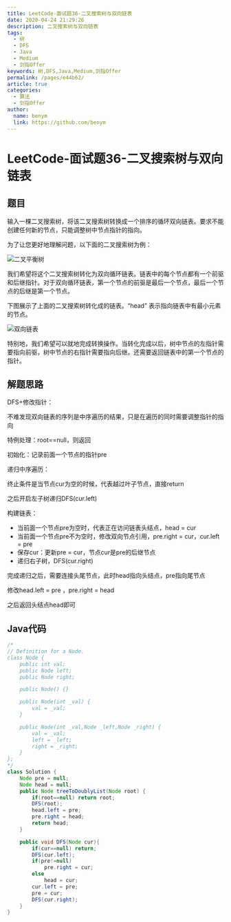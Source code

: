 ```yaml
---
title: LeetCode-面试题36-二叉搜索树与双向链表
date: 2020-04-24 21:29:26
description: 二叉搜索树与双向链表
tags: 
  - 树
  - DFS
  - Java
  - Medium
  - 剑指Offer
keywords: 树,DFS,Java,Medium,剑指Offer
permalink: /pages/e44b62/
article: true
categories: 
  - 算法
  - 剑指Offer
author: 
  name: benym
  link: https://github.com/benym
---
```


# LeetCode-面试题36-二叉搜索树与双向链表 

## 题目

输入一棵二叉搜索树，将该二叉搜索树转换成一个排序的循环双向链表。要求不能创建任何新的节点，只能调整树中节点指针的指向。

为了让您更好地理解问题，以下面的二叉搜索树为例：

![二叉平衡树](https://image-1-1257237419.cos.ap-chongqing.myqcloud.com/%E4%BA%8C%E5%8F%89%E5%B9%B3%E8%A1%A1%E6%A0%91.png)

我们希望将这个二叉搜索树转化为双向循环链表。链表中的每个节点都有一个前驱和后继指针。对于双向循环链表，第一个节点的前驱是最后一个节点，最后一个节点的后继是第一个节点。

下图展示了上面的二叉搜索树转化成的链表。“head” 表示指向链表中有最小元素的节点。

![双向链表](https://image-1-1257237419.cos.ap-chongqing.myqcloud.com/%E5%8F%8C%E5%90%91%E9%93%BE%E8%A1%A8.png)

特别地，我们希望可以就地完成转换操作。当转化完成以后，树中节点的左指针需要指向前驱，树中节点的右指针需要指向后继。还需要返回链表中的第一个节点的指针。

## 解题思路

DFS+修改指针：

不难发现双向链表的序列是中序遍历的结果，只是在遍历的同时需要调整指针的指向

特例处理：root==null，则返回

初始化：记录前面一个节点的指针pre

递归中序遍历：

终止条件是当节点cur为空的时候，代表越过叶子节点，直接return

之后开启左子树递归DFS(cur.left)

构建链表：

- 当前面一个节点pre为空时，代表正在访问链表头结点，head = cur
- 当前面一个节点pre不为空时，修改双向节点引用，pre.right = cur，cur.left = pre
- 保存cur：更新pre = cur，节点cur是pre的后继节点
- 递归右子树，DFS(cur.right)

完成递归之后，需要连接头尾节点，此时head指向头结点，pre指向尾节点

修改head.left = pre ，pre.right = head

之后返回头结点head即可

## Java代码

```java
/*
// Definition for a Node.
class Node {
    public int val;
    public Node left;
    public Node right;

    public Node() {}

    public Node(int _val) {
        val = _val;
    }

    public Node(int _val,Node _left,Node _right) {
        val = _val;
        left = _left;
        right = _right;
    }
};
*/
class Solution {
    Node pre = null;
    Node head = null;
    public Node treeToDoublyList(Node root) {
        if(root==null) return root;
        DFS(root);
        head.left = pre;
        pre.right = head;
        return head;
    }

    public void DFS(Node cur){
        if(cur==null) return;
        DFS(cur.left);
        if(pre!=null)
            pre.right = cur;
        else
            head = cur;
        cur.left = pre;
        pre = cur;
        DFS(cur.right);
    }
}
```

